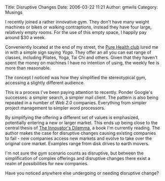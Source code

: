 Title: Disruptive Changes
Date: 2006-03-22 11:21
Author: gmwils
Category: Musings

I recently joined a rather innovative gym. They don't have many weight
machines or bikes or walking contraptions, instead they have four large,
relatively empty rooms. For the use of this empty space, I happily pay
around $30 a week.

</p>

Conveniently located at the end of my street, the [Pure Health club][]
lured me in with a simple sign saying *Yoga*. They offer an all you can
eat range of classes, including Pilates, Yoga, Tai Chi and others. Given
that they haven't spent the money on machines I have no intention of
using, the weekly fee is more than reasonable.

</p>

The concept I noticed was how they simplified the stereotypical gym,
accessing a slightly different audience.

</p>

This is a process I've been paying attention to recently. Ponder
Google's successes: a simpler search, a simpler mail client. The pattern
is also being repeated in a number of *Web 2.0* companies. Everything
from simpler project management to simpler word processors.

</p>

By simplifying the offering a different set of values is emphasized,
potentially entering a new or larger market. This ends up being close to
the central thesis of [The Innovator's Dilemma][], a book I'm currently
reading. The author makes the case for disruptive changes causing
existing companies to fail - new companies access new markets and evolve
to take over the original core market. Examples range from disk drives
to earth movers.

</p>

I'm not sure the gym scenario counts as disruptive, but between the
simplification of complex offerings and disruptive changes there exist a
realm of possibilities for new companies.

</p>

Have you noticed anywhere else undergoing or needing disruptive change?

</p>

  [Pure Health club]: http://www.purehealthclubs.com.au/
  [The Innovator's Dilemma]: http://www.amazon.com/gp/product/0060521996/ref=ase_pseudofish-20/103-7050426-4979828?s=books&v=glance&n=283155&tagActionCode=pseudofish-20
